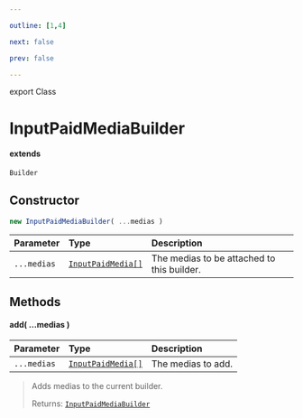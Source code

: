 ```yaml
---

outline: [1,4]

next: false

prev: false

---
```


export Class
# InputPaidMediaBuilder
#### extends
 `Builder`

## Constructor
 ```ts
 new InputPaidMediaBuilder( ...medias )
 ```
 
 | Parameter | Type | Description |
| :--- | :--- | :--- |
| `...medias` | [`InputPaidMedia[]`](../type-aliases/InputPaidMedia.md) | The medias to be attached to this builder. |

## Methods

#### add( ...medias )
| Parameter | Type | Description |
| :--- | :--- | :--- |
| `...medias` | [`InputPaidMedia[]`](../type-aliases/InputPaidMedia.md) | The medias to add. |
> Adds medias to the current builder.
> 
> Returns: [`InputPaidMediaBuilder`](./InputPaidMediaBuilder.md)
